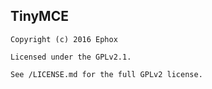 TinyMCE
-------

```text
Copyright (c) 2016 Ephox

Licensed under the GPLv2.1.

See /LICENSE.md for the full GPLv2 license.
```

